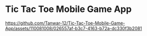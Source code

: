 # Tic Tac Toe Mobile Game  App


https://github.com/Tanwar-12/Tic-Tac-Toe-Mobile-Game-App/assets/110081008/026557af-b3c7-4163-b72a-dc330f3b2081

